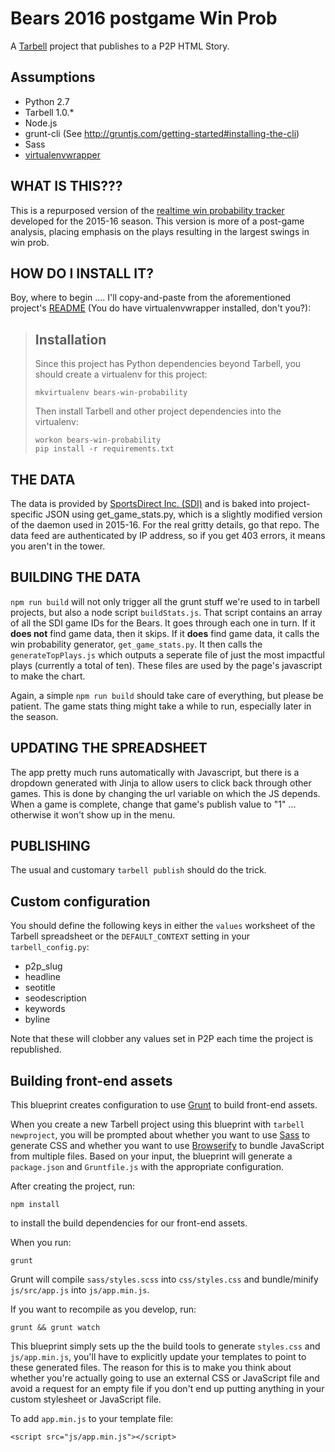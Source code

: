 # Bears 2016 postgame Win Prob

A [Tarbell](http://tarbell.io) project that publishes to a P2P HTML Story.

Assumptions
-----------
  
* Python 2.7
* Tarbell 1.0.\*
* Node.js
* grunt-cli (See http://gruntjs.com/getting-started#installing-the-cli)
* Sass
* [virtualenvwrapper](https://virtualenvwrapper.readthedocs.org/en/latest/)


WHAT IS THIS???
---------------

This is a repurposed version of the [realtime win probability tracker](https://tribune.unfuddle.com/a#/repositories/383/browse) developed for the 2015-16 season. This version is more of a post-game analysis, placing emphasis on the plays resulting in the largest swings in win prob.

HOW DO I INSTALL IT?
--------------------

Boy, where to begin .... I'll copy-and-paste from the aforementioned project's [README](https://tribune.unfuddle.com/a#/repositories/383/file?path=%2FREADME.md&commit=6388abf30dc14bc3800eeb3f02a309d4968f973d) (You do have virtualenvwrapper installed, don't you?):

> Installation
> ------------
>   
> Since this project has Python dependencies beyond Tarbell, you should create a virtualenv for this project:
>   
>     mkvirtualenv bears-win-probability
>   
> Then install Tarbell and other project dependencies into the virtualenv:
>   
>     workon bears-win-probability
>     pip install -r requirements.txt 
>   

THE DATA
--------

The data is provided by [SportsDirect Inc. (SDI)](https://sdixmlfeeds.sportsdirectinc.com:8443/login.action?os_destination=%2Findex.action) and is baked into project-specific JSON using get_game_stats.py, which is a slightly modified version of the daemon used in 2015-16. For the real gritty details, go that repo. The data feed are authenticated by IP address, so if you get 403 errors, it means you aren't in the tower.

BUILDING THE DATA
-----------------

`npm run build` will not only trigger all the grunt stuff we're used to in tarbell projects, but also a node script `buildStats.js`. That script contains an array of all the SDI game IDs for the Bears. It goes through each one in turn. If it **does not** find game data, then it skips. If it **does** find game data, it calls the win probability generator, `get_game_stats.py`. It then calls the `generateTopPlays.js` which outputs a seperate file of just the most impactful plays (currently a total of ten). These files are used by the page's javascript to make the chart.

Again, a simple `npm run build` should take care of everything, but please be patient. The game stats thing might take a while to run, especially later in the season.

UPDATING THE SPREADSHEET
------------------------

The app pretty much runs automatically with Javascript, but there is a dropdown generated with Jinja to allow users to click back through other games. This is done by changing the url variable on which the JS depends. When a game is complete, change that game's publish value to "1" ... otherwise it won't show up in the menu. 

PUBLISHING
----------

The usual and customary `tarbell publish` should do the trick.

Custom configuration
--------------------

You should define the following keys in either the `values` worksheet of the Tarbell spreadsheet or the `DEFAULT_CONTEXT` setting in your `tarbell_config.py`:

* p2p\_slug
* headline 
* seotitle
* seodescription
* keywords
* byline

Note that these will clobber any values set in P2P each time the project is republished.  

Building front-end assets
-------------------------

This blueprint creates configuration to use [Grunt](http://gruntjs.com/) to build front-end assets.

When you create a new Tarbell project using this blueprint with `tarbell newproject`, you will be prompted about whether you want to use [Sass](http://sass-lang.com/) to generate CSS and whether you want to use  [Browserify](http://browserify.org/) to bundle JavaScript from multiple files.  Based on your input, the blueprint will generate a `package.json` and `Gruntfile.js` with the appropriate configuration.

After creating the project, run:

    npm install

to install the build dependencies for our front-end assets.

When you run:

    grunt

Grunt will compile `sass/styles.scss` into `css/styles.css` and bundle/minify `js/src/app.js` into `js/app.min.js`.

If you want to recompile as you develop, run:

    grunt && grunt watch

This blueprint simply sets up the the build tools to generate `styles.css` and `js/app.min.js`, you'll have to explicitly update your templates to point to these generated files.  The reason for this is to make you think about whether you're actually going to use an external CSS or JavaScript file and avoid a request for an empty file if you don't end up putting anything in your custom stylesheet or JavaScript file.

To add `app.min.js` to your template file:

    
    <script src="js/app.min.js"></script>
    